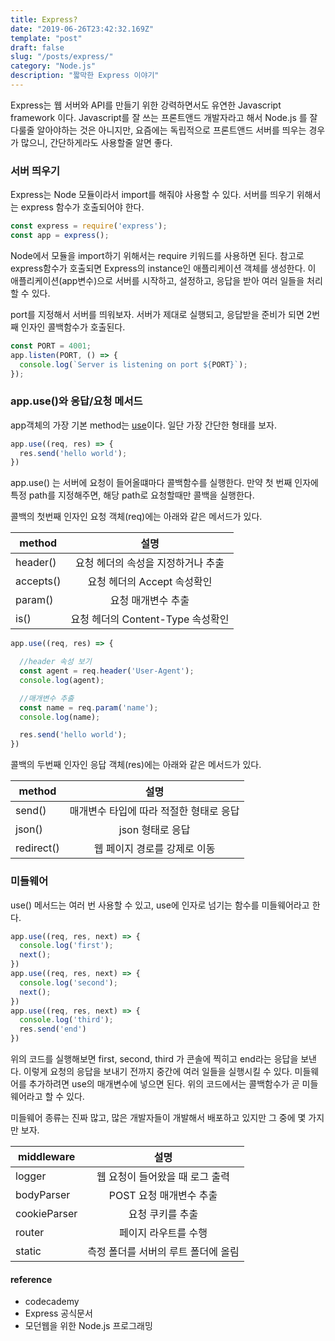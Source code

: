 ```yaml
---
title: Express?
date: "2019-06-26T23:42:32.169Z"
template: "post"
draft: false
slug: "/posts/express/"
category: "Node.js"
description: "짧막한 Express 이야기"
---
```


Express는 웹 서버와 API를 만들기 위한 강력하면서도 유연한 Javascript framework 이다.
Javascript를 잘 쓰는 프론트앤드 개발자라고 해서 Node.js 를 잘 다룰줄 알아야하는 것은 아니지만,
요즘에는 독립적으로 프론트앤드 서버를 띄우는 경우가 많으니, 간단하게라도 사용할줄 알면 좋다.

### 서버 띄우기
Express는 Node 모듈이라서 import를 해줘야 사용할 수 있다. 서버를 띄우기 위해서는 express 함수가 호출되어야 한다.
```js
const express = require('express');
const app = express();
```
Node에서 모듈을 import하기 위해서는 require 키워드를 사용하면 된다. 참고로 express함수가 호출되면 Express의 instance인 애플리케이션 객체를 생성한다.
이 애플리케이션(app변수)으로 서버를 시작하고, 설정하고, 응답을 받아 여러 일들을 처리할 수 있다.

port를 지정해서 서버를 띄워보자. 서버가 제대로 실행되고, 응답받을 준비가 되면 2번째 인자인 콜백함수가 호출된다.
```js
const PORT = 4001;
app.listen(PORT, () => {
  console.log(`Server is listening on port ${PORT}`);
});
```

### app.use()와 응답/요청 메서드
app객체의 가장 기본 method는 [use](http://expressjs.com/en/4x/api.html#app.use)이다. 일단 가장 간단한 형태를 보자.
```js
app.use((req, res) => {
  res.send('hello world');
})
```
app.use() 는 서버에 요청이 들어올떄마다 콜백함수를 실행한다. 만약 첫 번째 인자에 특정 path를 지정해주면, 해당 path로 요청할때만 콜백을 실행한다.

콜백의 첫번째 인자인 요청 객체(req)에는 아래와 같은 메서드가 있다.

| method        | 설명           |
| ------------- |:-------------:|
| header()      | 요청 헤더의 속성을 지정하거나 추출 |
| accepts()    | 요청 헤더의 Accept 속성확인     |
| param()    | 요청 매개변수 추출     |
| is()  | 요청 헤더의 Content-Type 속성확인   |

```js
app.use((req, res) => {

  //header 속성 보기
  const agent = req.header('User-Agent');
  console.log(agent);

  //매개변수 추출
  const name = req.param('name');
  console.log(name);

  res.send('hello world');
})
```

콜백의 두번째 인자인 응답 객체(res)에는 아래와 같은 메서드가 있다.

| method        | 설명           |
| ------------- |:-------------:|
| send()      | 매개변수 타입에 따라 적절한 형태로 응답 |
| json()    | json 형태로 응답      |
| redirect()  | 웹 페이지 경로를 강제로 이동    |


### 미들웨어
use() 메서드는 여러 번 사용할 수 있고, use에 인자로 넘기는 함수를 미들웨어라고 한다.
```js
app.use((req, res, next) => {
  console.log('first');
  next();
})
app.use((req, res, next) => {
  console.log('second');
  next();
})
app.use((req, res, next) => {
  console.log('third');
  res.send('end')
})
```
위의 코드를 실행해보면 first, second, third 가 콘솔에 찍히고 end라는 응답을 보낸다. 이렇게 요청의 응답을 보내기 전까지
중간에 여러 일들을 실행시킬 수 있다.
미들웨어를 추가하려면 use의 매개변수에 넣으면 된다. 위의 코드에서는 콜백함수가 곧 미들웨어라고 할 수 있다.

미들웨어 종류는 진짜 많고, 많은 개발자들이 개발해서 배포하고 있지만 그 중에 몇 가지만 보자.

| middleware        | 설명           |
| ------------- |:-------------:|
| logger      | 웹 요청이 들어왔을 때 로그 출력 |
| bodyParser    | POST 요청 매개변수 추출      |
| cookieParser  | 요청 쿠키를 추출    |
| router  | 페이지 라우트를 수행   |
| static  | 측정 폴더를 서버의 루트 폴더에 올림   |

#### reference
* codecademy
* Express 공식문서
* 모던웹을 위한 Node.js 프로그래밍
